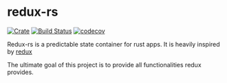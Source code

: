 # redux-rs
[![Crate](https://img.shields.io/crates/v/redux-rs.svg)](https://crates.io/crates/redux-rs)
[![Build Status](https://travis-ci.org/jeroenvervaeke/redux-rs.svg?branch=master)](https://travis-ci.org/jeroenvervaeke/redux-rs)
[![codecov](https://codecov.io/gh/jeroenvervaeke/redux-rs/branch/master/graph/badge.svg)](https://codecov.io/gh/jeroenvervaeke/redux-rs)

Redux-rs is a predictable state container for rust apps.
It is heavily inspired by [redux](https://github.com/reactjs/redux)

The ultimate goal of this project is to provide all functionalities redux provides.
